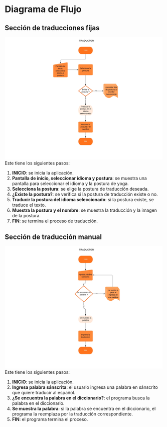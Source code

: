 # Diagrama de Flujo

## Sección de traducciones fijas
![Flow chart 1](../images/flowchart_1.jpg)
Este tiene los siguientes pasos:
1. **INICIO**: se inicia la aplicación.
2. **Pantalla de inicio, seleccionar idioma y postura**: se muestra una pantalla para seleccionar el idioma y la postura de yoga.
3. **Selecciona la postura**: se elige la postura de traducción deseada.
4. **¿Existe la postura?**: se verifica si la postura de traducción existe o no.
5. **Traducir la postura del idioma seleccionado**: si la postura existe, se traduce el texto.
6. **Muestra la postura y el nombre**: se muestra la traducción y la imagen de la postura.
7. **FIN**: se termina el proceso de traducción.

## Sección de traducción manual
![Flow chart 2](../images/flowchart_2.jpg)
Este tiene los siguientes pasos:
1. **INICIO**: se inicia la aplicación.
2. **Ingresa palabra sánscrita**: el usuario ingresa una palabra en sánscrito que quiere traducir al español.
3. **¿Se encuentra la palabra en el diccionario?**: el programa busca la palabra en el diccionario.
4. **Se muestra la palabra**: si la palabra se encuentra en el diccionario, el programa la reemplaza por la traducción correspondiente.
5. **FIN**: el programa termina el proceso.

